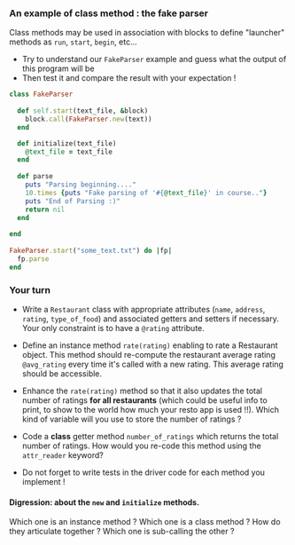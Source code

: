 ### An example of class method : the fake parser
Class methods may be used in association with blocks to define "launcher" methods as `run`, `start`, `begin`, etc...
* Try to understand our `FakeParser` example and guess what the output of this program will be
* Then test it and compare the result with your expectation !

```ruby
class FakeParser
  
  def self.start(text_file, &block)
    block.call(FakeParser.new(text))
  end

  def initialize(text_file)
    @text_file = text_file 
  end
   
  def parse
    puts "Parsing beginning...."
    10.times {puts "Fake parsing of '#{@text_file}' in course.."}
    puts "End of Parsing :)"
    return nil
  end
  
end
  
FakeParser.start("some_text.txt") do |fp|
  fp.parse
end
```

### Your turn
* Write a `Restaurant` class with appropriate attributes (`name`, `address`, `rating`, `type_of_food`) and associated getters and setters if necessary. Your only constraint is to have a `@rating` attribute.

* Define an instance method `rate(rating)` enabling to rate a Restaurant object. This method should re-compute the restaurant average rating `@avg_rating` every time it's called with a new rating. This average rating should be accessible. 

* Enhance the `rate(rating)` method so that it also updates the total number of ratings **for all restaurants** (which could be useful info to print, to show to the world how much your resto app is used !!). Which kind of variable will you use to store the number of ratings ? 

* Code a **class** getter method `number_of_ratings` which returns the total number of ratings. How would you re-code this method using the `attr_reader` keyword?

* Do not forget to write tests in the driver code for each method you implement !

#### Digression: about the `new` and `initialize` methods.
Which one is an instance method ? Which one is a class method ? How do they articulate together ? Which one is sub-calling the other ?